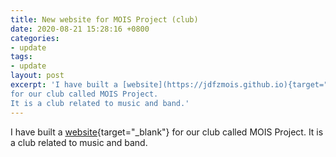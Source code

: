 ```yaml
---
title: New website for MOIS Project (club)
date: 2020-08-21 15:28:16 +0800
categories:
- update
tags:
- update
layout: post
excerpt: 'I have built a [website](https://jdfzmois.github.io){target="_blank"}
for our club called MOIS Project.
It is a club related to music and band.'
---
```


I have built a [website](https://jdfzmois.github.io){target="_blank"}
for our club called MOIS Project.
It is a club related to music and band.
